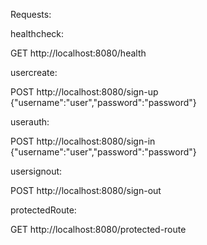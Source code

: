 Requests:

healthcheck:

GET http://localhost:8080/health

usercreate:

POST http://localhost:8080/sign-up
{"username":"user","password":"password"}

userauth:

POST http://localhost:8080/sign-in
{"username":"user","password":"password"}

usersignout:

POST http://localhost:8080/sign-out

protectedRoute:

GET http://localhost:8080/protected-route
